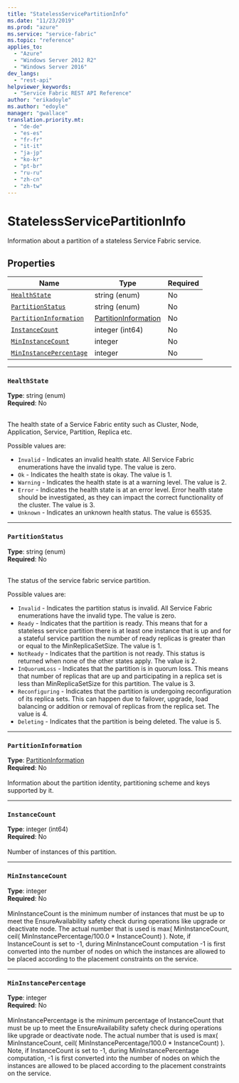 ```yaml
---
title: "StatelessServicePartitionInfo"
ms.date: "11/23/2019"
ms.prod: "azure"
ms.service: "service-fabric"
ms.topic: "reference"
applies_to: 
  - "Azure"
  - "Windows Server 2012 R2"
  - "Windows Server 2016"
dev_langs: 
  - "rest-api"
helpviewer_keywords: 
  - "Service Fabric REST API Reference"
author: "erikadoyle"
ms.author: "edoyle"
manager: "gwallace"
translation.priority.mt: 
  - "de-de"
  - "es-es"
  - "fr-fr"
  - "it-it"
  - "ja-jp"
  - "ko-kr"
  - "pt-br"
  - "ru-ru"
  - "zh-cn"
  - "zh-tw"
---
```

# StatelessServicePartitionInfo

Information about a partition of a stateless Service Fabric service.

## Properties
| Name | Type | Required |
| --- | --- | --- |
| [`HealthState`](#healthstate) | string (enum) | No |
| [`PartitionStatus`](#partitionstatus) | string (enum) | No |
| [`PartitionInformation`](#partitioninformation) | [PartitionInformation](sfclient-model-partitioninformation.md) | No |
| [`InstanceCount`](#instancecount) | integer (int64) | No |
| [`MinInstanceCount`](#mininstancecount) | integer | No |
| [`MinInstancePercentage`](#mininstancepercentage) | integer | No |

____
### `HealthState`
__Type__: string (enum) <br/>
__Required__: No<br/>
<br/>


The health state of a Service Fabric entity such as Cluster, Node, Application, Service, Partition, Replica etc.

Possible values are: 

  - `Invalid` - Indicates an invalid health state. All Service Fabric enumerations have the invalid type. The value is zero.
  - `Ok` - Indicates the health state is okay. The value is 1.
  - `Warning` - Indicates the health state is at a warning level. The value is 2.
  - `Error` - Indicates the health state is at an error level. Error health state should be investigated, as they can impact the correct functionality of the cluster. The value is 3.
  - `Unknown` - Indicates an unknown health status. The value is 65535.



____
### `PartitionStatus`
__Type__: string (enum) <br/>
__Required__: No<br/>
<br/>


The status of the service fabric service partition.

Possible values are: 

  - `Invalid` - Indicates the partition status is invalid. All Service Fabric enumerations have the invalid type. The value is zero.
  - `Ready` - Indicates that the partition is ready. This means that for a stateless service partition there is at least one instance that is up and for a stateful service partition the number of ready replicas is greater than or equal to the MinReplicaSetSize. The value is 1.
  - `NotReady` - Indicates that the partition is not ready. This status is returned when none of the other states apply. The value is 2.
  - `InQuorumLoss` - Indicates that the partition is in quorum loss. This means that number of replicas that are up and participating in a replica set is less than MinReplicaSetSize for this partition. The value is 3.
  - `Reconfiguring` - Indicates that the partition is undergoing reconfiguration of its replica sets. This can happen due to failover, upgrade, load balancing or addition or removal of replicas from the replica set. The value is 4.
  - `Deleting` - Indicates that the partition is being deleted. The value is 5.



____
### `PartitionInformation`
__Type__: [PartitionInformation](sfclient-model-partitioninformation.md) <br/>
__Required__: No<br/>
<br/>
Information about the partition identity, partitioning scheme and keys supported by it.

____
### `InstanceCount`
__Type__: integer (int64) <br/>
__Required__: No<br/>
<br/>
Number of instances of this partition.

____
### `MinInstanceCount`
__Type__: integer <br/>
__Required__: No<br/>
<br/>
MinInstanceCount is the minimum number of instances that must be up to meet the EnsureAvailability safety check during operations like upgrade or deactivate node.
The actual number that is used is max( MinInstanceCount, ceil( MinInstancePercentage/100.0 * InstanceCount) ).
Note, if InstanceCount is set to -1, during MinInstanceCount computation -1 is first converted into the number of nodes on which the instances are allowed to be placed according to the placement constraints on the service.


____
### `MinInstancePercentage`
__Type__: integer <br/>
__Required__: No<br/>
<br/>
MinInstancePercentage is the minimum percentage of InstanceCount that must be up to meet the EnsureAvailability safety check during operations like upgrade or deactivate node.
The actual number that is used is max( MinInstanceCount, ceil( MinInstancePercentage/100.0 * InstanceCount) ).
Note, if InstanceCount is set to -1, during MinInstancePercentage computation, -1 is first converted into the number of nodes on which the instances are allowed to be placed according to the placement constraints on the service.

